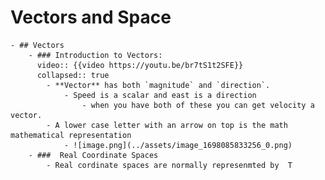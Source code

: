# Vectors and Space
	- ## Vectors
		- ### Introduction to Vectors:
		  video:: {{video https://youtu.be/br7tS1t2SFE}}
		  collapsed:: true
			- **Vector** has both `magnitude` and `direction`.
				- Speed is a scalar and east is a direction
					- when you have both of these you can get velocity a vector.
			- A lower case letter with an arrow on top is the math mathematical representation
				- ![image.png](../assets/image_1698085833256_0.png)
		- ###  Real Coordinate Spaces
			- Real cordinate spaces are normally represenmted by  T